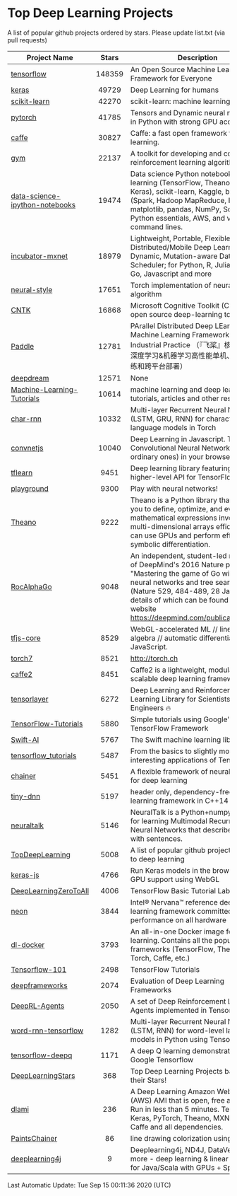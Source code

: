 # Top Deep Learning Projects
A list of popular github projects ordered by stars.
Please update list.txt (via pull requests)

|Project Name| Stars | Description |
| ---------- |:-----:| ----------- |
| [tensorflow](https://github.com/tensorflow/tensorflow) | 148359 | An Open Source Machine Learning Framework for Everyone |
| [keras](https://github.com/keras-team/keras) | 49729 | Deep Learning for humans |
| [scikit-learn](https://github.com/scikit-learn/scikit-learn) | 42270 | scikit-learn: machine learning in Python |
| [pytorch](https://github.com/pytorch/pytorch) | 41785 | Tensors and Dynamic neural networks in Python with strong GPU acceleration |
| [caffe](https://github.com/BVLC/caffe) | 30827 | Caffe: a fast open framework for deep learning. |
| [gym](https://github.com/openai/gym) | 22137 | A toolkit for developing and comparing reinforcement learning algorithms. |
| [data-science-ipython-notebooks](https://github.com/donnemartin/data-science-ipython-notebooks) | 19474 | Data science Python notebooks: Deep learning (TensorFlow, Theano, Caffe, Keras), scikit-learn, Kaggle, big data (Spark, Hadoop MapReduce, HDFS), matplotlib, pandas, NumPy, SciPy, Python essentials, AWS, and various command lines. |
| [incubator-mxnet](https://github.com/apache/incubator-mxnet) | 18979 | Lightweight, Portable, Flexible Distributed/Mobile Deep Learning with Dynamic, Mutation-aware Dataflow Dep Scheduler; for Python, R, Julia, Scala, Go, Javascript and more |
| [neural-style](https://github.com/jcjohnson/neural-style) | 17651 | Torch implementation of neural style algorithm |
| [CNTK](https://github.com/microsoft/CNTK) | 16868 | Microsoft Cognitive Toolkit (CNTK), an open source deep-learning toolkit |
| [Paddle](https://github.com/PaddlePaddle/Paddle) | 12781 | PArallel Distributed Deep LEarning: Machine Learning Framework from Industrial Practice （『飞桨』核心框架，深度学习&机器学习高性能单机、分布式训练和跨平台部署） |
| [deepdream](https://github.com/google/deepdream) | 12571 | None |
| [Machine-Learning-Tutorials](https://github.com/ujjwalkarn/Machine-Learning-Tutorials) | 10614 | machine learning and deep learning tutorials, articles and other resources  |
| [char-rnn](https://github.com/karpathy/char-rnn) | 10332 | Multi-layer Recurrent Neural Networks (LSTM, GRU, RNN) for character-level language models in Torch |
| [convnetjs](https://github.com/karpathy/convnetjs) | 10040 | Deep Learning in Javascript. Train Convolutional Neural Networks (or ordinary ones) in your browser. |
| [tflearn](https://github.com/tflearn/tflearn) | 9451 | Deep learning library featuring a higher-level API for TensorFlow. |
| [playground](https://github.com/tensorflow/playground) | 9300 | Play with neural networks! |
| [Theano](https://github.com/Theano/Theano) | 9222 | Theano is a Python library that allows you to define, optimize, and evaluate mathematical expressions involving multi-dimensional arrays efficiently. It can use GPUs and perform efficient symbolic differentiation. |
| [RocAlphaGo](https://github.com/Rochester-NRT/RocAlphaGo) | 9048 | An independent, student-led replication of DeepMind's 2016 Nature publication, "Mastering the game of Go with deep neural networks and tree search" (Nature 529, 484-489, 28 Jan 2016), details of which can be found on their website https://deepmind.com/publications.html. |
| [tfjs-core](https://github.com/tensorflow/tfjs-core) | 8529 | WebGL-accelerated ML // linear algebra // automatic differentiation for JavaScript. |
| [torch7](https://github.com/torch/torch7) | 8521 | http://torch.ch |
| [caffe2](https://github.com/facebookarchive/caffe2) | 8451 | Caffe2 is a lightweight, modular, and scalable deep learning framework. |
| [tensorlayer](https://github.com/tensorlayer/tensorlayer) | 6272 | Deep Learning and Reinforcement Learning Library for Scientists and Engineers 🔥 |
| [TensorFlow-Tutorials](https://github.com/nlintz/TensorFlow-Tutorials) | 5880 | Simple tutorials using Google's TensorFlow Framework |
| [Swift-AI](https://github.com/Swift-AI/Swift-AI) | 5767 | The Swift machine learning library. |
| [tensorflow_tutorials](https://github.com/pkmital/tensorflow_tutorials) | 5487 | From the basics to slightly more interesting applications of Tensorflow |
| [chainer](https://github.com/chainer/chainer) | 5451 | A flexible framework of neural networks for deep learning |
| [tiny-dnn](https://github.com/tiny-dnn/tiny-dnn) | 5197 | header only, dependency-free deep learning framework in C++14 |
| [neuraltalk](https://github.com/karpathy/neuraltalk) | 5146 | NeuralTalk is a Python+numpy project for learning Multimodal Recurrent Neural Networks that describe images with sentences. |
| [TopDeepLearning](https://github.com/aymericdamien/TopDeepLearning) | 5008 | A list of popular github projects related to deep learning |
| [keras-js](https://github.com/transcranial/keras-js) | 4766 | Run Keras models in the browser, with GPU support using WebGL |
| [DeepLearningZeroToAll](https://github.com/hunkim/DeepLearningZeroToAll) | 4006 | TensorFlow Basic Tutorial Labs |
| [neon](https://github.com/NervanaSystems/neon) | 3844 | Intel® Nervana™ reference deep learning framework committed to best performance on all hardware |
| [dl-docker](https://github.com/floydhub/dl-docker) | 3793 | An all-in-one Docker image for deep learning. Contains all the popular DL frameworks (TensorFlow, Theano, Torch, Caffe, etc.) |
| [Tensorflow-101](https://github.com/sjchoi86/Tensorflow-101) | 2498 | TensorFlow Tutorials |
| [deepframeworks](https://github.com/zer0n/deepframeworks) | 2074 | Evaluation of Deep Learning Frameworks |
| [DeepRL-Agents](https://github.com/awjuliani/DeepRL-Agents) | 2050 | A set of Deep Reinforcement Learning Agents implemented in Tensorflow. |
| [word-rnn-tensorflow](https://github.com/hunkim/word-rnn-tensorflow) | 1282 | Multi-layer Recurrent Neural Networks (LSTM, RNN) for word-level language models in Python using TensorFlow. |
| [tensorflow-deepq](https://github.com/siemanko/tensorflow-deepq) | 1171 | A deep Q learning demonstration using Google Tensorflow |
| [DeepLearningStars](https://github.com/hunkim/DeepLearningStars) | 368 | Top Deep Learning Projects based on their Stars! |
| [dlami](https://github.com/ritchieng/dlami) | 236 | A Deep Learning Amazon Web Service (AWS) AMI that is open, free and works. Run in less than 5 minutes. TensorFlow, Keras, PyTorch, Theano, MXNet, CNTK, Caffe and all dependencies. |
| [PaintsChainer](https://github.com/taizan/PaintsChainer) | 86 | line drawing colorization using chainer |
| [deeplearning4j](https://github.com/deeplearning4j/deeplearning4j) | 9 | Deeplearning4j, ND4J, DataVec and more - deep learning & linear algebra for Java/Scala with GPUs + Spark |

Last Automatic Update: Tue Sep 15 00:11:36 2020 (UTC)
